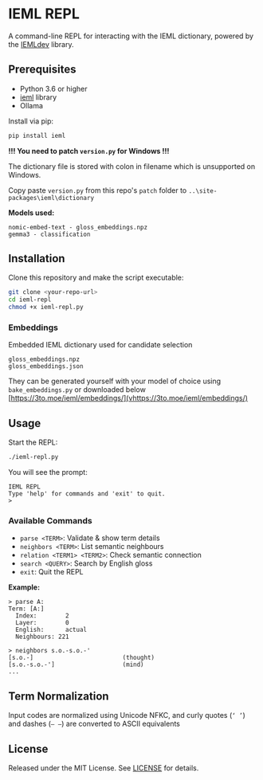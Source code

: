 # IEML REPL

A command-line REPL for interacting with the IEML dictionary, powered by the [IEMLdev](https://github.com/IEMLdev/ieml) library.

## Prerequisites

* Python 3.6 or higher
* [ieml](https://github.com/IEMLdev/ieml) library
* Ollama

Install via pip:

```bash
pip install ieml
```

**!!! You need to patch `version.py` for Windows !!!**

The dictionary file is stored with colon in filename which is unsupported on Windows. 

Copy paste `version.py` from this repo's `patch` folder to
 `..\site-packages\ieml\dictionary`

 **Models used:**
```
nomic-embed-text - gloss_embeddings.npz
gemma3 - classification
```
## Installation

Clone this repository and make the script executable:

```bash
git clone <your-repo-url>
cd ieml-repl
chmod +x ieml-repl.py
```

### Embeddings
Embedded IEML dictionary used for candidate selection
```
gloss_embeddings.npz
gloss_embeddings.json
```

They can be generated yourself with your model of choice using `bake_embeddings.py` or downloaded below
[https://3to.moe/ieml/embeddings/](vhttps://3to.moe/ieml/embeddings/)

## Usage

Start the REPL:

```bash
./ieml-repl.py
```

You will see the prompt:

```
IEML REPL 
Type 'help' for commands and 'exit' to quit.
>
```

### Available Commands

* `parse <TERM>`: Validate & show term details
* `neighbors <TERM>`: List semantic neighbours
* `relation <TERM1> <TERM2>`: Check semantic connection
* `search <QUERY>`: Search by English gloss
* `exit`: Quit the REPL

**Example:**

```
> parse A:
Term: [A:]
  Index:        2
  Layer:        0
  English:      actual
  Neighbours: 221

> neighbors s.o.-s.o.-' 
[s.o.-]                         (thought)
[s.o.-s.o.-']                   (mind)
...
```

## Term Normalization

Input codes are normalized using Unicode NFKC, and curly quotes (`‘ ’`) and dashes (`– —`) are converted to ASCII equivalents

## License

Released under the MIT License. See [LICENSE](LICENSE) for details.
